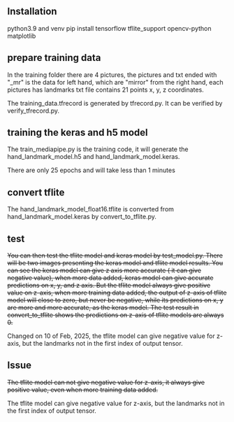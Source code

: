 ## Installation
python3.9 and venv
pip install tensorflow tflite_support opencv-python matplotlib

## prepare training data
In the training folder there are 4 pictures, the pictures and txt ended with "_mr" is the data for left hand, which are "mirror" from the right hand, each pictures has landmarks txt file contains 21 points x, y, z coordinates.

The training_data.tfrecord is generated by tfrecord.py. It can be verified by verify_tfrecord.py.

## training the keras and h5 model
The train_mediapipe.py is the training code, it will generate the hand_landmark_model.h5 and hand_landmark_model.keras.

There are only 25 epochs and will take less than 1 minutes

## convert tflite
The hand_landmark_model_float16.tflite is converted from hand_landmark_model.keras by convert_to_tflite.py.

## test
~~You can then test the tflite model and keras model by test_model.py. There will be two images presenting the keras model and tflite model results. You can see the keras model can give z axis more accurate ( it can give negative value), when more data added, keras model can give accurate predictions on x, y, and z axis. But the tflite model always give positive value on z-axis, when more training data added, the output of z-axis of tflite model will close to zero, but never be negative, while its predictions on x, y are more and more accurate, as the keras model. The test result in convert_to_tflite shows the predictions on z-axis of tflite models are always 0.~~

Changed on 10 of Feb, 2025, the tflite model can give negative value for z-axis, but the landmarks not in the first index of output tensor.

## Issue
~~The tflite model can not give negative value for z-axis, it always give positive value, even when more training data added.~~

The tflite model can give negative value for z-axis, but the landmarks not in the first index of output tensor. 